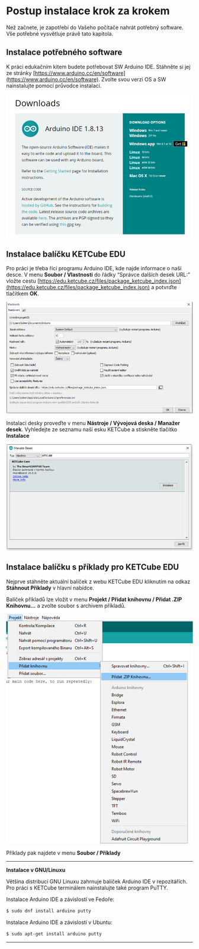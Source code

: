 # Postup instalace krok za krokem

Než začnete, je zapotřebí do Vašeho počítače nahrát potřebný software. Vše potřebné vysvětluje právě tato kapitola.

## Instalace potřebného software

K práci edukačním kitem budete potřebovat SW Arduino IDE. Stáhněte si jej ze stránky [https://www.arduino.cc/en/software](https://www.arduino.cc/en/software). Zvolte svou verzi OS a SW nainstalujte pomocí průvodce instalací.

![Odkaz ke stažení](img/install/arduino_cc_download.png)

## Instalace balíčku KETCube EDU

Pro práci je třeba říci programu Arduino IDE, kde najde informace o naší desce. V menu **Soubor / Vlastnosti** do řádky “Správce dalších desek URL:” vložte cestu [https://edu.ketcube.cz/files/package_ketcube_index.json](https://edu.ketcube.cz/files/package_ketcube_index.json) a potvrďte tlačítkem **OK**.

![Přidat URL](img/install/ide_manager_url.png)

Instalaci desky proveďte v menu **Nástroje / Vývojová deska / Manažer desek**. Vyhledejte ze seznamu naší esku KETCube a stiskněte tlačítko **Instalace**

![Hledat desku](img/install/ide_manager_search.png)

## Instalace balíčku s příklady pro KETCube EDU

Nejprve stáhněte aktuální balíček z webu KETCube EDU kliknutím na odkaz **Stáhnout Příklady** v hlavní nabídce.

Balíček příkladů lze vložit v menu **Projekt / Přidat knihovnu / Přidat .ZIP Knihovnu...** a zvolte soubor s archivem příkladů. 

![Přidat knihovnu](img/install/ide_library_add.png)

Příklady pak najdete v menu **Soubor / Příklady**

---
**Instalace v GNU/Linuxu**

Většina distribucí GNU Linuxu zahrnuje balíček Arduino IDE v repozitářích. Pro práci s KETCube terminálem nainstalujte také program PuTTY.

Instalace Arduino IDE a závislostí ve Fedoře:
```bash
$ sudo dnf install arduino putty
```

Instalace Arduino IDE a závislostí v Ubuntu:
```bash
$ sudo apt-get install arduino putty
```

---
